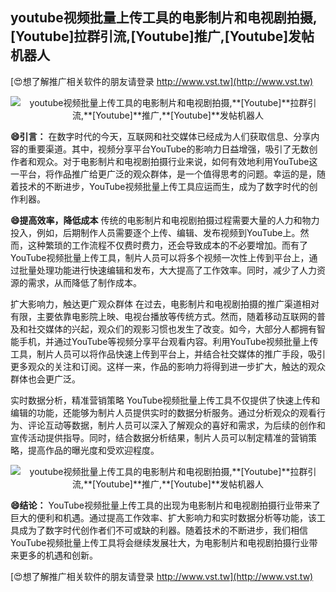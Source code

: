 ## **youtube视频批量上传工具的电影制片和电视剧拍摄,**[Youtube]**拉群引流,**[Youtube]**推广,**[Youtube]**发帖机器人**

[😍想了解推广相关软件的朋友请登录 http://www.vst.tw](http://www.vst.tw)

 <center><img src="https://vst.tw/MP4/tuiguang/png/7.png" alt="youtube视频批量上传工具的电影制片和电视剧拍摄,**[Youtube]**拉群引流,**[Youtube]**推广,**[Youtube]**发帖机器人"></center>

**😄引言：**
在数字时代的今天，互联网和社交媒体已经成为人们获取信息、分享内容的重要渠道。其中，视频分享平台YouTube的影响力日益增强，吸引了无数创作者和观众。对于电影制片和电视剧拍摄行业来说，如何有效地利用YouTube这一平台，将作品推广给更广泛的观众群体，是一个值得思考的问题。幸运的是，随着技术的不断进步，YouTube视频批量上传工具应运而生，成为了数字时代的创作利器。

**😄提高效率，降低成本**
传统的电影制片和电视剧拍摄过程需要大量的人力和物力投入，例如，后期制作人员需要逐个上传、编辑、发布视频到YouTube上。然而，这种繁琐的工作流程不仅费时费力，还会导致成本的不必要增加。而有了YouTube视频批量上传工具，制片人员可以将多个视频一次性上传到平台上，通过批量处理功能进行快速编辑和发布，大大提高了工作效率。同时，减少了人力资源的需求，从而降低了制作成本。

扩大影响力，触达更广观众群体
在过去，电影制片和电视剧拍摄的推广渠道相对有限，主要依靠电影院上映、电视台播放等传统方式。然而，随着移动互联网的普及和社交媒体的兴起，观众们的观影习惯也发生了改变。如今，大部分人都拥有智能手机，并通过YouTube等视频分享平台观看内容。利用YouTube视频批量上传工具，制片人员可以将作品快速上传到平台上，并结合社交媒体的推广手段，吸引更多观众的关注和订阅。这样一来，作品的影响力将得到进一步扩大，触达的观众群体也会更广泛。

实时数据分析，精准营销策略
YouTube视频批量上传工具不仅提供了快速上传和编辑的功能，还能够为制片人员提供实时的数据分析服务。通过分析观众的观看行为、评论互动等数据，制片人员可以深入了解观众的喜好和需求，为后续的创作和宣传活动提供指导。同时，结合数据分析结果，制片人员可以制定精准的营销策略，提高作品的曝光度和受欢迎程度。

 <center><img src="https://vst.tw/MP4/tuiguang/png/4.png" alt="youtube视频批量上传工具的电影制片和电视剧拍摄,**[Youtube]**拉群引流,**[Youtube]**推广,**[Youtube]**发帖机器人"></center>

**😄结论：**
YouTube视频批量上传工具的出现为电影制片和电视剧拍摄行业带来了巨大的便利和机遇。通过提高工作效率、扩大影响力和实时数据分析等功能，该工具成为了数字时代创作者们不可或缺的利器。随着技术的不断进步，我们相信YouTube视频批量上传工具将会继续发展壮大，为电影制片和电视剧拍摄行业带来更多的机遇和创新。

[😍想了解推广相关软件的朋友请登录 http://www.vst.tw](http://www.vst.tw)



